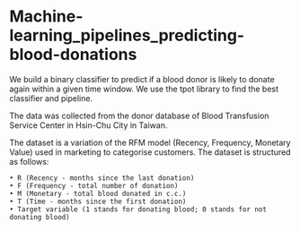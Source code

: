 # Machine-learning_pipelines_predicting-blood-donations

We build a binary classifier to predict if a blood donor is likely to donate again within a given time window. We use the tpot library to find the best classifier and pipeline.

The data was collected from the donor database of Blood Transfusion Service Center in Hsin-Chu City in Taiwan. 

The dataset is a variation of the RFM model (Recency, Frequency, Monetary Value) used in marketing to categorise customers. The dataset is structured as follows: 

	• R (Recency - months since the last donation)
	• F (Frequency - total number of donation)
	• M (Monetary - total blood donated in c.c.)
	• T (Time - months since the first donation)
  	• Target variable (1 stands for donating blood; 0 stands for not donating blood)




